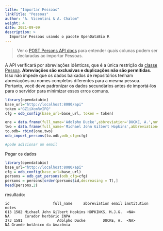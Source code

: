 ```yaml
---
title: "Importar Pessoas"
linkTitle: "Pessoas"
author: "A. Vicentini & A. Chalom"
weight: 4
date: 2021-09-09
description: >
  Importar Pessoas usando o pacote OpenDataBio R
---
```


> Ver o [POST Persons API docs](/docs/api/post-data/#post-persons) para entender quais colunas podem ser declaradas ao importar Pessoas.

A API verificará por abreviações idênticas, que é a única restrição da [classe Pessoa](/docs/concepts/auxiliary-objects/#person). **Abreviações são exclusivas e duplicações não são permitidas**. Isso não impede que os dados baixados de repositórios tenham abreviações ou nomes completos diferentes para a mesma pessoa. Portanto, você deve padronizar os dados secundários antes de importá-los para o servidor para minimizar esses erros comuns.

```r
library(opendatabio)
base_url="http://localhost:8080/api"
token ="GZ1iXcmRvIFQ"
cfg = odb_config(base_url=base_url, token = token)

one = data.frame(full_name='Adolpho Ducke',abbreviation='DUCKE, A.',notes='Grande botânico da Amazônia',stringsAsFactors = F)
two = data.frame(full_name='Michael John Gilbert Hopkins',abbreviation='HOPKINKS, M.J.G.',notes='Curador herbário INPA',stringsAsFactors = F)
to.odb= rbind(one,two)
odb_import_persons(to.odb,odb_cfg=cfg)

#pode adicionar um email

```

Pegar os dados

```r
library(opendatabio)
base_url="http://localhost:8080/api"
cfg = odb_config(base_url=base_url)
persons = odb_get_persons(odb_cfg=cfg)
persons = persons[order(persons$id,decreasing = T),]
head(persons,2)
```

resultado:


```
id                    full_name     abbreviation email institution                       notes
613 1582 Michael John Gilbert Hopkins HOPKINKS, M.J.G.  <NA>          NA       Curador herbário INPA
373 1581                Adolpho Ducke        DUCKE, A.  <NA>          NA Grande botânico da Amazônia
```
